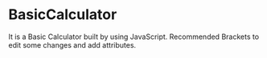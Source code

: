 # BasicCalculator
It is a Basic Calculator built by using JavaScript. 
Recommended Brackets to edit some changes and add attributes.
